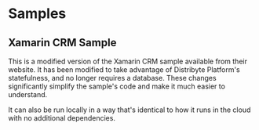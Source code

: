 # Samples


## Xamarin CRM Sample
This is a modified version of the Xamarin CRM sample available from their website. It has been modified to take advantage of Distribyte Platform's statefulness, and no longer requires a database.
These changes significantly simplify the sample's code and make it much easier to understand.

It can also be run locally in a way that's identical to how it runs in the cloud with no additional dependencies.
